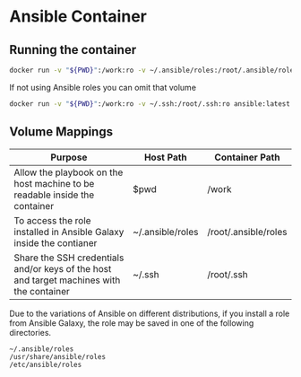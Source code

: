 



# Ansible Container



## Running the container

```bash
docker run -v "${PWD}":/work:ro -v ~/.ansible/roles:/root/.ansible/roles -v ~/.ssh:/root/.ssh:ro ansible:latest ansible-playbook my_playbook.yml
```

If not using Ansible roles you can omit that volume

```bash
docker run -v "${PWD}":/work:ro -v ~/.ssh:/root/.ssh:ro ansible:latest ansible-playbook my_playbook.yml
```

## Volume Mappings

| Purpose                                                      | Host Path        | Container Path       |
| ------------------------------------------------------------ | ---------------- | -------------------- |
| Allow the playbook on the host machine to be readable inside the container | $pwd             | /work                |
| To access the role installed in Ansible Galaxy inside the contianer | ~/.ansible/roles | /root/.ansible/roles |
| Share the SSH credentials and/or keys of the host and target machines with the container | ~/.ssh           | /root/.ssh           |

Due to the variations of Ansible on different distributions, if you install a role from Ansible Galaxy, the role may be saved in one of the following directories.

    ~/.ansible/roles
    /usr/share/ansible/roles
    /etc/ansible/roles



